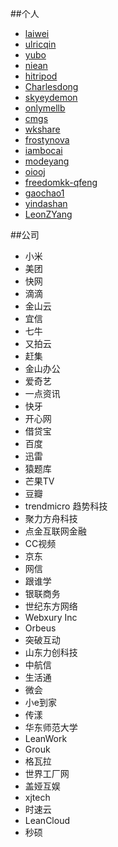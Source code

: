 ##个人
- [laiwei](https://github.com/laiwei)
- [ulricqin](https://github.com/ulricqin)
- [yubo](https://github.com/yubo)
- [niean](https://github.com/niean)
- [hitripod](https://github.com/hitripod)
- [Charlesdong](https://github.com/Charlesdong)
- [skyeydemon](https://github.com/skyeydemon)
- [onlymellb](https://github.com/onlymellb)
- [cmgs](https://github.com/cmgs)
- [wkshare](https://github.com/wkshare)
- [frostynova](https://github.com/frostynova)
- [iambocai](https://github.com/iambocai)
- [modeyang](https://github.com/modeyang)
- [oiooj](https://github.com/oiooj)
- [freedomkk-qfeng](https://github.com/freedomkk-qfeng)
- [gaochao1](https://github.com/gaochao1)
- [yindashan](https://github.com/yindashan)
- [LeonZYang](https://github.com/LeonZYang)

##公司
- 小米
- 美团
- 快网
- 滴滴
- 金山云
- 宜信
- 七牛
- 又拍云
- 赶集
- 金山办公
- 爱奇艺
- 一点资讯
- 快牙
- 开心网
- 借贷宝
- 百度
- 迅雷 
- 猿题库
- 芒果TV
- 豆瓣
- trendmicro 趋势科技
- 聚力方舟科技
- 点金互联网金融
- CC视频
- 京东
- 网信
- 跟谁学
- 银联商务
- 世纪东方网络
- Webxury Inc
- Orbeus
- 突破互动
- 山东力创科技
- 中航信
- 生活通
- 微会
- 小e到家
- 传漾
- 华东师范大学
- LeanWork
- Grouk
- 格瓦拉
- 世界工厂网
- 盖娅互娱
- xjtech
- 时速云
- LeanCloud
- 秒硕

